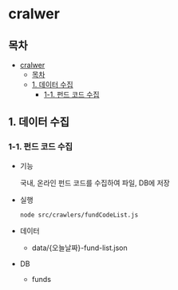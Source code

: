 # cralwer

## 목차

- [cralwer](#cralwer)
  - [목차](#목차)
  - [1. 데이터 수집](#1-데이터-수집)
    - [1-1. 펀드 코드 수집](#1-1-펀드-코드-수집)

## 1. 데이터 수집

### 1-1. 펀드 코드 수집

- 기능

  국내, 온라인 펀드 코드를 수집하여 파일, DB에 저장

- 실행

  ```
  node src/crawlers/fundCodeList.js
  ```

- 데이터

  - data/{오늘날짜}-fund-list.json

- DB
  - funds
